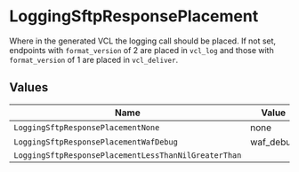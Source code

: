# LoggingSftpResponsePlacement

Where in the generated VCL the logging call should be placed. If not set, endpoints with `format_version` of 2 are placed in `vcl_log` and those with `format_version` of 1 are placed in `vcl_deliver`.



## Values

| Name                                                 | Value                                                |
| ---------------------------------------------------- | ---------------------------------------------------- |
| `LoggingSftpResponsePlacementNone`                   | none                                                 |
| `LoggingSftpResponsePlacementWafDebug`               | waf_debug                                            |
| `LoggingSftpResponsePlacementLessThanNilGreaterThan` | <nil>                                                |